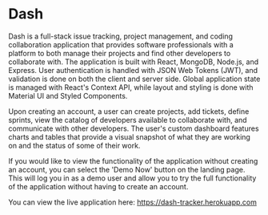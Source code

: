 # Dash

Dash is a full-stack issue tracking, project management, and coding collaboration application that provides software professionals with a platform to both manage their projects and find other developers to collaborate with. The application is built with React, MongoDB, Node.js, and Express. User authentication is handled with JSON Web Tokens (JWT), and validation is done on both the client and server side. Global application state is managed with React's Context API, while layout and styling is done with Material UI and Styled Components.

Upon creating an account, a user can create projects, add tickets, define sprints, view the catalog of developers available to collaborate with, and communicate with other developers. The user's custom dashboard features charts and tables that provide a visual snapshot of what they are working on and the status of some of their work.

If you would like to view the functionality of the application without creating an account, you can select the 'Demo Now' button on the landing page. This will log you in as a demo user and allow you to try the full functionality of the application without having to create an account.

You can view the live application here: https://dash-tracker.herokuapp.com
